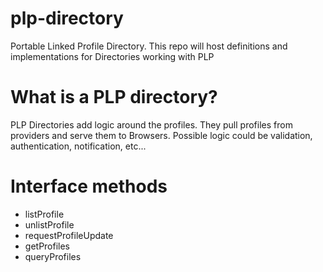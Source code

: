 plp-directory
=============

Portable Linked Profile Directory. This repo will host definitions and implementations for Directories working with PLP

# What is a PLP directory?

PLP Directories add logic around the profiles. They pull profiles from providers and serve them to Browsers. Possible logic could be validation, authentication, notification, etc...

# Interface methods

- listProfile
- unlistProfile
- requestProfileUpdate
- getProfiles
- queryProfiles
